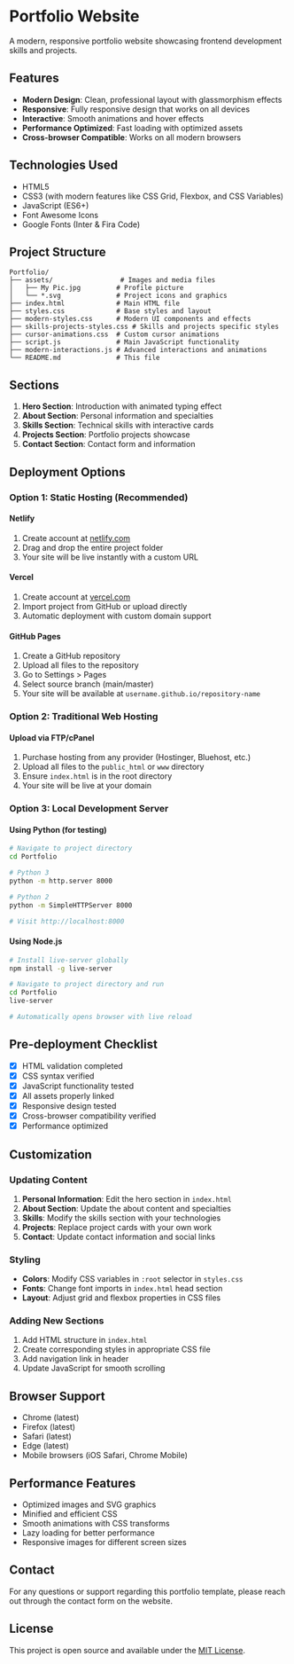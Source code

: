 # Portfolio Website

A modern, responsive portfolio website showcasing frontend development skills and projects.

## Features

- **Modern Design**: Clean, professional layout with glassmorphism effects
- **Responsive**: Fully responsive design that works on all devices
- **Interactive**: Smooth animations and hover effects
- **Performance Optimized**: Fast loading with optimized assets
- **Cross-browser Compatible**: Works on all modern browsers

## Technologies Used

- HTML5
- CSS3 (with modern features like CSS Grid, Flexbox, and CSS Variables)
- JavaScript (ES6+)
- Font Awesome Icons
- Google Fonts (Inter & Fira Code)

## Project Structure

```
Portfolio/
├── assets/                 # Images and media files
│   ├── My Pic.jpg         # Profile picture
│   └── *.svg              # Project icons and graphics
├── index.html             # Main HTML file
├── styles.css             # Base styles and layout
├── modern-styles.css      # Modern UI components and effects
├── skills-projects-styles.css # Skills and projects specific styles
├── cursor-animations.css  # Custom cursor animations
├── script.js              # Main JavaScript functionality
├── modern-interactions.js # Advanced interactions and animations
└── README.md              # This file
```

## Sections

1. **Hero Section**: Introduction with animated typing effect
2. **About Section**: Personal information and specialties
3. **Skills Section**: Technical skills with interactive cards
4. **Projects Section**: Portfolio projects showcase
5. **Contact Section**: Contact form and information

## Deployment Options

### Option 1: Static Hosting (Recommended)

#### Netlify
1. Create account at [netlify.com](https://netlify.com)
2. Drag and drop the entire project folder
3. Your site will be live instantly with a custom URL

#### Vercel
1. Create account at [vercel.com](https://vercel.com)
2. Import project from GitHub or upload directly
3. Automatic deployment with custom domain support

#### GitHub Pages
1. Create a GitHub repository
2. Upload all files to the repository
3. Go to Settings > Pages
4. Select source branch (main/master)
5. Your site will be available at `username.github.io/repository-name`

### Option 2: Traditional Web Hosting

#### Upload via FTP/cPanel
1. Purchase hosting from any provider (Hostinger, Bluehost, etc.)
2. Upload all files to the `public_html` or `www` directory
3. Ensure `index.html` is in the root directory
4. Your site will be live at your domain

### Option 3: Local Development Server

#### Using Python (for testing)
```bash
# Navigate to project directory
cd Portfolio

# Python 3
python -m http.server 8000

# Python 2
python -m SimpleHTTPServer 8000

# Visit http://localhost:8000
```

#### Using Node.js
```bash
# Install live-server globally
npm install -g live-server

# Navigate to project directory and run
cd Portfolio
live-server

# Automatically opens browser with live reload
```

## Pre-deployment Checklist

- [x] HTML validation completed
- [x] CSS syntax verified
- [x] JavaScript functionality tested
- [x] All assets properly linked
- [x] Responsive design tested
- [x] Cross-browser compatibility verified
- [x] Performance optimized

## Customization

### Updating Content
1. **Personal Information**: Edit the hero section in `index.html`
2. **About Section**: Update the about content and specialties
3. **Skills**: Modify the skills section with your technologies
4. **Projects**: Replace project cards with your own work
5. **Contact**: Update contact information and social links

### Styling
- **Colors**: Modify CSS variables in `:root` selector in `styles.css`
- **Fonts**: Change font imports in `index.html` head section
- **Layout**: Adjust grid and flexbox properties in CSS files

### Adding New Sections
1. Add HTML structure in `index.html`
2. Create corresponding styles in appropriate CSS file
3. Add navigation link in header
4. Update JavaScript for smooth scrolling

## Browser Support

- Chrome (latest)
- Firefox (latest)
- Safari (latest)
- Edge (latest)
- Mobile browsers (iOS Safari, Chrome Mobile)

## Performance Features

- Optimized images and SVG graphics
- Minified and efficient CSS
- Smooth animations with CSS transforms
- Lazy loading for better performance
- Responsive images for different screen sizes

## Contact

For any questions or support regarding this portfolio template, please reach out through the contact form on the website.

## License

This project is open source and available under the [MIT License](LICENSE).